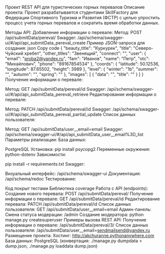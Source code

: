 Проект REST API для туристических горных перевалов
Описание проекта:
Проект разрабатывается студентами SkillFactory для Федерации Спортивного Туризма и Развития (ФСТР) с целью упростить процесс учета горных перевалов и сократить время обработки данных.

Методы API:
Добавление информации о перевале:
Метод: POST /api/submitData/pereval/
Swagger: /api/schema/swagger-ui/#/api/api_submitData_pereval_create
Пример JSON-запроса для создания:
json
Copy code
{
    "beauty_title": "Куркурек",
    "title": "Северо-Чуйский хребет",
    "other_titles": "Звенящий",
    "connect": "",
    "user": {
        "email": "proba2@yandex.ru",
        "fam": "Иванов",
        "name": "Петр",
        "otc": "Михайлович",
        "phone": "89167854534"
    },
    "coords": {
        "latitude": 50.12536,
        "longitude": 87.65502,
        "height": 3989
    },
    "level": {
        "winter": "1b",
        "summer": "",
        "autumn": "",
        "spring": ""
    },
    "images": [
        { 
          "data": "",
          "title": ""
        }
    ]
}
Получение информации о перевале:

Метод: GET /api/submitData/pereval/id
Swagger: /api/schema/swagger-ui/#/api/api_submitData_pereval_retrieve
Редактирование информации о перевале:

Метод: PATCH /api/submitData/pereval/id
Swagger: /api/schema/swagger-ui/#/api/api_submitData_pereval_partial_update
Список данных пользователя:

Метод: GET /api/submitData/user__email=email
Swagger: /api/schema/swagger-ui/#/api/api_submitData_user__email%3D_list
Параметры реализации:
База данных:

PostgreSQL
Установка: pip install psycopg2
Переменные окружения: python-dotenv
Зависимости:

pip install -r requirements.txt
Swagger:

Визуальный интерфейс: /api/schema/swagger-ui
Документация: /api/schema/redoc
Тестирование:

Код покрыт тестами
Библиотека coverage
Работа с API (endpoints):
Создание нового перевала: POST /api/submitData/pereval/
Получение информации о перевале: GET /api/submitData/pereval/id
Редактирование перевала: PATCH /api/submitData/pereval/id
Список данных пользователя: GET /api/submitData/user__email=email
Админ-панель:
Смена статуса модерации: /admin
Создание модератора: python manage.py createsuperuser
Примеры вызова REST API:
Получение информации о перевале: /api/submitData/pereval/3/
Список данных пользователя: /api/submitData/user__email=sendmailsend@yandex.ru
Размещение проекта:
Хостинг: http://akchuranne.pythonanywhere.com
База данных: PostgreSQL (конвертация: ./manage.py dumpdata > dump.json, ./manage.py loaddata dump.json)
